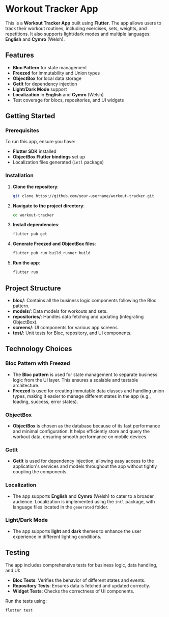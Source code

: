 
# Workout Tracker App

This is a **Workout Tracker App** built using **Flutter**. The app allows users to track their workout routines, including exercises, sets, weights, and repetitions. It also supports light/dark modes and multiple languages: **English** and **Cymro** (Welsh).

## Features

- **Bloc Pattern** for state management
- **Freezed** for immutability and Union types
- **ObjectBox** for local data storage
- **GetIt** for dependency injection
- **Light/Dark Mode** support
- **Localization** in **English** and **Cymro** (Welsh)
- Test coverage for blocs, repositories, and UI widgets

## Getting Started

### Prerequisites

To run this app, ensure you have:

- **Flutter SDK** installed
- **ObjectBox Flutter bindings** set up
- Localization files generated (`intl` package)

### Installation

1. **Clone the repository**:

   ```bash
   git clone https://github.com/your-username/workout-tracker.git
   ```

2. **Navigate to the project directory**:

   ```bash
   cd workout-tracker
   ```

3. **Install dependencies**:

   ```bash
   flutter pub get
   ```

4. **Generate Freezed and ObjectBox files**:

   ```bash
   flutter pub run build_runner build
   ```

5. **Run the app**:

   ```bash
   flutter run
   ```

## Project Structure

- **bloc/**: Contains all the business logic components following the Bloc pattern.
- **models/**: Data models for workouts and sets.
- **repositories/**: Handles data fetching and updating (integrating ObjectBox).
- **screens/**: UI components for various app screens.
- **test/**: Unit tests for Bloc, repository, and UI components.

## Technology Choices

### Bloc Pattern with Freezed
- The **Bloc pattern** is used for state management to separate business logic from the UI layer. This ensures a scalable and testable architecture.
- **Freezed** is used for creating immutable data classes and handling union types, making it easier to manage different states in the app (e.g., loading, success, error states).

### ObjectBox
- **ObjectBox** is chosen as the database because of its fast performance and minimal configuration. It helps efficiently store and query the workout data, ensuring smooth performance on mobile devices.

### GetIt
- **GetIt** is used for dependency injection, allowing easy access to the application's services and models throughout the app without tightly coupling the components.

### Localization
- The app supports **English** and **Cymro** (Welsh) to cater to a broader audience. Localization is implemented using the `intl` package, with language files located in the `generated` folder.

### Light/Dark Mode
- The app supports **light** and **dark** themes to enhance the user experience in different lighting conditions.

## Testing

The app includes comprehensive tests for business logic, data handling, and UI:

- **Bloc Tests**: Verifies the behavior of different states and events.
- **Repository Tests**: Ensures data is fetched and updated correctly.
- **Widget Tests**: Checks the correctness of UI components.

Run the tests using:

```bash
flutter test
```